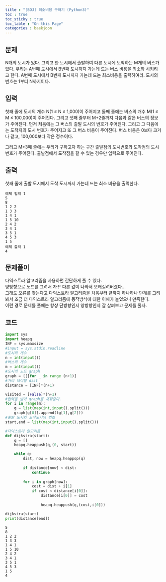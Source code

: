 ```yaml
---
title : "[BOJ] 최소비용 구하기 (Python3)"
toc : true
toc_sticky : true
toc_lable : "On this Page"
categories : baekjoon
---
```

## 문제
N개의 도시가 있다. 그리고 한 도시에서 출발하여 다른 도시에 도착하는 M개의 버스가 있다. 우리는 A번째 도시에서 B번째 도시까지 가는데 드는 버스 비용을 최소화 시키려고 한다. A번째 도시에서 B번째 도시까지 가는데 드는 최소비용을 출력하여라. 도시의 번호는 1부터 N까지이다.

## 입력
첫째 줄에 도시의 개수 N(1 ≤ N ≤ 1,000)이 주어지고 둘째 줄에는 버스의 개수 M(1 ≤ M ≤ 100,000)이 주어진다. 그리고 셋째 줄부터 M+2줄까지 다음과 같은 버스의 정보가 주어진다. 먼저 처음에는 그 버스의 출발 도시의 번호가 주어진다. 그리고 그 다음에는 도착지의 도시 번호가 주어지고 또 그 버스 비용이 주어진다. 버스 비용은 0보다 크거나 같고, 100,000보다 작은 정수이다.   

그리고 M+3째 줄에는 우리가 구하고자 하는 구간 출발점의 도시번호와 도착점의 도시번호가 주어진다. 출발점에서 도착점을 갈 수 있는 경우만 입력으로 주어진다.

## 출력
첫째 줄에 출발 도시에서 도착 도시까지 가는데 드는 최소 비용을 출력한다.
```
예제 입력 1  
5
8
1 2 2
1 3 3
1 4 1
1 5 10
2 4 2
3 4 1
3 5 1
4 5 3
1 5
예제 출력 1  
4
```

## 문제풀이
다익스트라 알고리즘을 사용하면 간단하게 풀 수 있다.   
양방향으로 노드를 그려서 자꾸 다른 값이 나와서 오래걸려버렸다...    
그래도 오류를 찾는다고 다익스트라 알고리즘을 처음부터 끝까지 하나하나 단계를 그려봐서 조금 더 다익스트라 알고리즘에 동작방식에 대한 이해가 늘었으니 만족한다.   
이런 경로 문제를 풀때는 항상 단방향인지 양방향인지 잘 살펴보고 문제를 풀자.

## 코드


```python
import sys
import heapq
INF = sys.maxsize
#input = sys.stdin.readline
#도시의 개수
n = int(input())
#버스의 개수
m = int(input())
#도시의 노드 graph
graph = [[]for _ in range (n+1)]
#거리 테이블 dist
distance = [INF]*(n+1)

visited = [False]*(n+1)
#입력을 받아 graph를 채워준다.
for i in range(m):
    g = list(map(int,input().split()))
    graph[g[0]].append((g[1],g[2]))
#출발 도시와 도착도시의 번호
start,end = list(map(int,input().split()))

#다익스트라 알고리즘
def dijkstra(start):
    q = []
    heapq.heappush(q,(0, start))

    while q:
        dist, now = heapq.heappop(q)
  
        if distance[now] < dist:
            continue
       
        for i in graph[now]:
            cost = dist + i[1]
            if cost < distance[i[0]]:
                distance[i[0]] = cost
                
                heapq.heappush(q,(cost,i[0]))

dijkstra(start)
print(distance[end])

```

    5
    8
    1 2 2
    1 3 3
    1 4 1
    1 5 10
    2 4 2
    3 4 1
    3 5 1
    4 5 3
    1 5
    4

